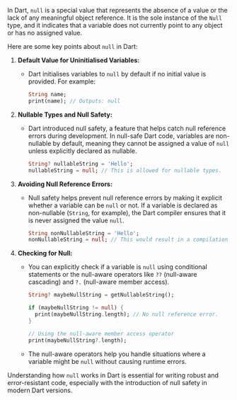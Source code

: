 In Dart, `null` is a special value that represents the absence of a value or the lack of any meaningful object reference. It is the sole instance of the `Null` type, and it indicates that a variable does not currently point to any object or has no assigned value.

Here are some key points about `null` in Dart:

1. **Default Value for Uninitialised Variables:**
   - Dart initialises variables to `null` by default if no initial value is provided. For example:

     ```dart
     String name;
     print(name); // Outputs: null
     ```

2. **Nullable Types and Null Safety:**
   - Dart introduced null safety, a feature that helps catch null reference errors during development. In null-safe Dart code, variables are non-nullable by default, meaning they cannot be assigned a value of `null` unless explicitly declared as nullable.

     ```dart
     String? nullableString = 'Hello';
     nullableString = null; // This is allowed for nullable types.
     ```

3. **Avoiding Null Reference Errors:**
   - Null safety helps prevent null reference errors by making it explicit whether a variable can be `null` or not. If a variable is declared as non-nullable (`String`, for example), the Dart compiler ensures that it is never assigned the value `null`.

     ```dart
     String nonNullableString = 'Hello';
     nonNullableString = null; // This would result in a compilation error.
     ```

4. **Checking for Null:**
   - You can explicitly check if a variable is `null` using conditional statements or the null-aware operators like `??` (null-aware cascading) and `?.` (null-aware member access).

     ```dart
     String? maybeNullString = getNullableString();

     if (maybeNullString != null) {
       print(maybeNullString.length); // No null reference error.
     }

     // Using the null-aware member access operator
     print(maybeNullString?.length);
     ```

   - The null-aware operators help you handle situations where a variable might be `null` without causing runtime errors.

Understanding how `null` works in Dart is essential for writing robust and error-resistant code, especially with the introduction of null safety in modern Dart versions.